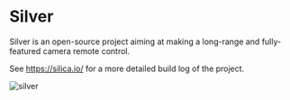 # Silver

Silver is an open-source project aiming at making a long-range and fully-featured camera remote control.

See https://silica.io/ for a more detailed build log of the project.

![silver](https://silica.io/wp-content/uploads/2019/04/DSC_2426.jpg)